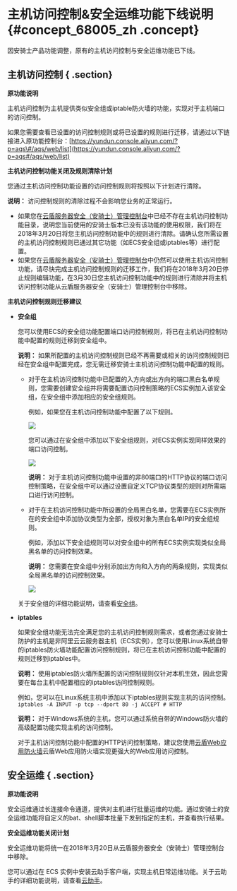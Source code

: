 # 主机访问控制&安全运维功能下线说明 {#concept_68005_zh .concept}

因安骑士产品功能调整，原有的主机访问控制与安全运维功能已下线。

## 主机访问控制 { .section}

**原功能说明**

主机访问控制为主机提供类似安全组或iptable防火墙的功能，实现对于主机端口的访问控制。

如果您需要查看已设置的访问控制规则或将已设置的规则进行迁移，请通过以下链接进入原功能控制台：[https://yundun.console.aliyun.com/?p=aqs\#/aqs/web/list](https://yundun.console.aliyun.com/?p=aqs#/aqs/web/list)

**主机访问控制功能关闭及规则清除计划**

您通过主机访问控制功能设置的访问控制规则将按照以下计划进行清除。

**说明：** 访问控制规则的清除过程不会影响您业务的正常运行。

-   如果您在[云盾服务器安全（安骑士）管理控制台](https://yundun.console.aliyun.com/?p=aqs#/)中已经不存在主机访问控制功能目录，说明您当前使用的安骑士版本已没有该功能的使用权限，我们将在2018年3月20日将您主机访问控制功能中的规则进行清除。请确认您所需设置的主机访问控制规则已通过其它功能（如ECS安全组或iptables等）进行配置。
-   如果您在[云盾服务器安全（安骑士）管理控制台](https://yundun.console.aliyun.com/?p=aqs#/)中仍然可以使用主机访问控制功能，请尽快完成主机访问控制规则的迁移工作，我们将在2018年3月20日停止规则编辑功能，在3月30日您主机访问控制功能中的规则进行清除并将主机访问控制功能从云盾服务器安全（安骑士）管理控制台中移除。

**主机访问控制规则迁移建议**

-   **安全组**

    您可以使用ECS的安全组功能配置端口访问控制规则，将已在主机访问控制功能中配置的规则迁移到安全组中。

    **说明：** 如果所配置的主机访问控制规则已经不再需要或相关的访问控制规则已经在安全组中配置完成，您无需迁移安骑士主机访问控制功能中配置的规则。

    -   对于在主机访问控制功能中已配置的入方向或出方向的端口黑白名单规则，您需要创建安全组并将需要配置访问控制策略的ECS实例加入该安全组，在安全组中添加相应的安全组规则。

        例如，如果您在主机访问控制功能中配置了以下规则。

        ![](http://static-aliyun-doc.oss-cn-hangzhou.aliyuncs.com/assets/img/82053/155185335635738_zh-CN.png)

        您可以通过在安全组中添加以下安全组规则，对ECS实例实现同样效果的端口访问控制。

        ![](http://static-aliyun-doc.oss-cn-hangzhou.aliyuncs.com/assets/img/82053/155185335635739_zh-CN.png)

        **说明：** 对于主机访问控制功能中设置的非80端口的HTTP协议的端口访问控制策略，在安全组中可以通过设置自定义TCP协议类型的规则对所需端口进行访问控制。

    -   对于在主机访问控制功能中所设置的全局黑白名单，您需要在ECS实例所在的安全组中添加协议类型为全部，授权对象为黑白名单IP的安全组规则。

        例如，添加以下安全组规则可以对安全组中的所有ECS实例实现类似全局黑名单的访问控制效果。

        **说明：** 您需要在安全组中分别添加出方向和入方向的两条规则，实现类似全局黑名单的访问控制效果。

        ![](http://static-aliyun-doc.oss-cn-hangzhou.aliyuncs.com/assets/img/82053/155185335635740_zh-CN.png)

    关于安全组的详细功能说明，请查看[安全组](../../../../../intl.zh-CN//安全组规则的典型应用.md#)。

-   **iptables**

    如果安全组功能无法完全满足您的主机访问控制规则需求，或者您通过安骑士防护的主机是非阿里云云服务器主机（ECS实例），您可以使用Linux系统自带的iptables防火墙功能配置访问控制规则，将已在主机访问控制功能中配置的规则迁移到iptables中。

    **说明：** 使用iptables防火墙所配置的访问控制规则仅针对本机生效，因此您需要在每台主机中配置相应的iptables访问控制规则。

    例如，您可以在Linux系统主机中添加以下iptables规则实现主机的访问控制。 `iptables -A INPUT -p tcp --dport 80 -j ACCEPT # HTTP` 

    **说明：** 对于Windows系统的主机，您可以通过系统自带的Windows防火墙的高级配置功能实现主机的访问控制。

    对于主机访问控制功能中配置的HTTP访问控制策略，建议您使用[云盾Web应用防火墙](https://www.aliyun.com/product/waf)云盾Web应用防火墙实现更强大的Web应用访问控制。


## 安全运维 { .section}

**原功能说明**

安全运维通过长连接命令通道，提供对主机进行批量运维的功能。通过安骑士的安全运维功能将自定义的bat、shell脚本批量下发到指定的主机，并查看执行结果。

**安全运维功能关闭计划**

安全运维功能将统一在2018年3月20日从云盾服务器安全（安骑士）管理控制台中移除。

您可以通过在 ECS 实例中安装云助手客户端，实现主机日常运维功能。关于云助手的详细功能说明，请查看[云助手](../../../../../intl.zh-CN/部署与运维/云助手/云助手概述.md#)。

